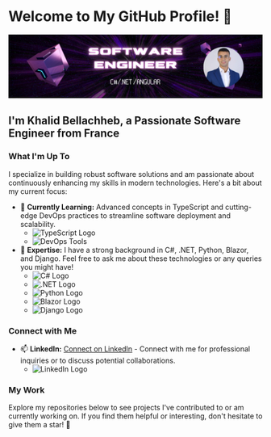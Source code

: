 # Welcome to My GitHub Profile! 👋

![Software Engineer Banner](./Images/profile%20github.png) <!-- Replace with your own banner image URL -->

## I'm Khalid Bellachheb, a Passionate Software Engineer from France

### What I'm Up To

I specialize in building robust software solutions and am passionate about continuously enhancing my skills in modern technologies. Here's a bit about my current focus:

- 🌱 **Currently Learning:** Advanced concepts in TypeScript and cutting-edge DevOps practices to streamline software deployment and scalability.
  - ![TypeScript Logo](https://devicons.github.io/devicon/devicon.git/icons/typescript/typescript-original.svg) <!-- Replace with an actual URL to a TypeScript logo SVG -->
  - ![DevOps Tools](https://via.placeholder.com/150.png?text=DevOps+Tools) <!-- Replace with an image showcasing DevOps tools -->
- 💬 **Expertise:** I have a strong background in C#, .NET, Python, Blazor, and Django. Feel free to ask me about these technologies or any queries you might have!
  - ![C# Logo](https://devicons.github.io/devicon/devicon.git/icons/csharp/csharp-original.svg) <!-- Replace with an actual URL to a C# logo SVG -->
  - ![.NET Logo](https://devicons.github.io/devicon/devicon.git/icons/dotnetcore/dotnetcore-original.svg) <!-- Replace with an actual URL to a .NET logo SVG -->
  - ![Python Logo](https://devicons.github.io/devicon/devicon.git/icons/python/python-original.svg) <!-- Replace with an actual URL to a Python logo SVG -->
  - ![Blazor Logo](https://via.placeholder.com/100x100.png?text=Blazor+Logo) <!-- Replace with an actual URL to a Blazor logo SVG -->
  - ![Django Logo](https://devicons.github.io/devicon/devicon.git/icons/django/django-original.svg) <!-- Replace with an actual URL to a Django logo SVG -->

### Connect with Me

- 📫 **LinkedIn:** [Connect on LinkedIn](https://www.linkedin.com/in/khalid-bellachheb/) - Connect with me for professional inquiries or to discuss potential collaborations.
  - ![LinkedIn Logo](https://devicons.github.io/devicon/devicon.git/icons/linkedin/linkedin-original.svg) <!-- Replace with an actual URL to a LinkedIn icon SVG -->

### My Work

Explore my repositories below to see projects I've contributed to or am currently working on. If you find them helpful or interesting, don't hesitate to give them a star! 🌟


